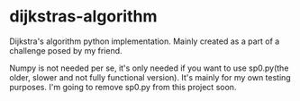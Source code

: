 # dijkstras-algorithm
Dijkstra's algorithm python implementation. Mainly created as a part of a challenge posed by my friend.

Numpy is not needed per se, it's only needed if you want to use sp0.py(the older,
slower and not fully functional version).
It's mainly for my own testing purposes.
I'm going to remove sp0.py from this project soon.
